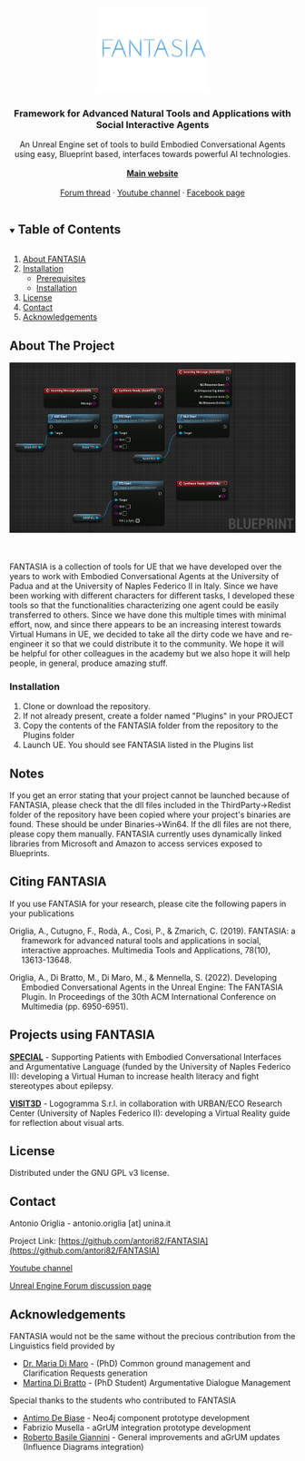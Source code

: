 <!--[![Stargazers][stars-shield]][stars-url] -->

<!-- PROJECT LOGO -->
<br />
<p align="center">
  <a href="https://github.com/antori82/FANTASIA">
    <img src="images/Logo.jpg" alt="Logo" width="200" height="150">
  </a>

  <h3 align="center">Framework for Advanced Natural Tools and Applications with Social Interactive Agents</h3>

  <p align="center">
    An Unreal Engine set of tools to build Embodied Conversational Agents using easy, Blueprint based, interfaces towards powerful AI technologies.
    <br />
    <br />
    <a href="https://fantasiaplugin.wordpress.com/"><strong>Main website</strong></a>
    <br />
    <br />
    <a href="https://forums.unrealengine.com/community/work-in-progress/1867915-framework-for-advanced-natural-tools-and-applications-with-social-interactive-agents-fantasia">Forum thread</a>
    ·
    <a href="https://www.youtube.com/channel/UChH-PYQw-_IZJM7nYJywevg">Youtube channel</a>
    ·
    <a href="https://www.facebook.com/FantasiaPlugin">Facebook page</a>
  </p>
</p>

<!-- TABLE OF CONTENTS -->
<details open="open">
  <summary><h2 style="display: inline-block">Table of Contents</h2></summary>
  <ol>
    <li>
      <a href="#about">About FANTASIA</a>
    </li>
    <li>
      <a href="#installation">Installation</a>
      <ul>
        <li><a href="#prerequisites">Prerequisites</a></li>
        <li><a href="#installation">Installation</a></li>
      </ul>
    </li>
    <li><a href="#license">License</a></li>
    <li><a href="#contact">Contact</a></li>
    <li><a href="#acknowledgements">Acknowledgements</a></li>
  </ol>
</details>

<!-- ABOUT THE PROJECT -->
## About The Project

<img src="images/Interaction.png" alt="Logo" height="300">
<br/>
<br/>
<br/>

FANTASIA is a collection of tools for UE that we have developed over the years to work with Embodied Conversational Agents at the University of Padua and at the University of Naples Federico II in Italy. Since we have been working with different characters for different tasks, I developed these tools so that the functionalities characterizing one agent could be easily transferred to others. Since we have done this multiple times with minimal effort, now, and since there appears to be an increasing interest towards Virtual Humans in UE, we decided to take all the dirty code we have and re-engineer it so that we could distribute it to the community. We hope it will be helpful for other colleagues in the academy but we also hope it will help people, in general, produce amazing stuff.

### Installation

1. Clone or download the repository.
2. If not already present, create a folder named "Plugins" in your PROJECT
3. Copy the contents of the FANTASIA folder from the repository to the Plugins folder
4. Launch UE. You should see FANTASIA listed in the Plugins list

## Notes

If you get an error stating that your project cannot be launched because of FANTASIA, please check that the dll files included in the ThirdParty->Redist folder of the repository have been copied where your project's binaries are found. These should be under Binaries->Win64. If the dll files are not there, please copy them manually. FANTASIA currently uses dynamically linked libraries from Microsoft and Amazon to access services exposed to Blueprints.

## Citing FANTASIA

If you use FANTASIA for your research, please cite the following papers in your publications

<div id="refs" class="references csl-bib-body hanging-indent">

<div id="ref-xie2018" class="csl-entry">

Origlia, A., Cutugno, F., Rodà, A., Cosi, P., & Zmarich, C. (2019). FANTASIA: a framework for advanced natural tools and applications in social, interactive approaches. Multimedia Tools and Applications, 78(10), 13613-13648.

</div>

<div id="ref-xie2018" class="csl-entry">

Origlia, A., Di Bratto, M., Di Maro, M., & Mennella, S. (2022). Developing Embodied Conversational Agents in the Unreal Engine: The FANTASIA Plugin. In Proceedings of the 30th ACM International Conference on Multimedia (pp. 6950-6951).

</div>

</div>

## Projects using FANTASIA

<a href="https://www.specialprojectunina.com/"><strong>SPECIAL</strong></a> - Supporting Patients with Embodied Conversational Interfaces and Argumentative Language (funded by the University of Naples Federico II): developing a Virtual Human to increase health literacy and fight stereotypes about epilepsy.

<a href="https://www.logogramma.com/artificial-intelligence/progetti-di-ricerca-e-sviluppo-sperimentale-co-finanziati/visit3d/"><strong>VISIT3D</strong></a> - Logogramma S.r.l. in collaboration with URBAN/ECO Research Center (University of Naples Federico II): developing a Virtual Reality guide for reflection about visual arts.

<!-- LICENSE -->
## License

Distributed under the GNU GPL v3 license.

<!-- CONTACT -->
## Contact

Antonio Origlia - antonio.origlia [at] unina.it

Project Link: [https://github.com/antori82/FANTASIA](https://github.com/antori82/FANTASIA)

[Youtube channel](https://www.youtube.com/channel/UChH-PYQw-_IZJM7nYJywevg)

[Unreal Engine Forum discussion page](https://forums.unrealengine.com/community/work-in-progress/1867915-framework-for-advanced-natural-tools-and-applications-with-social-interactive-agents-fantasia) 


<!-- ACKNOWLEDGEMENTS -->
## Acknowledgements

FANTASIA would not be the same without the precious contribution from the Linguistics field provided by

* <a href="https://www.linkedin.com/in/maria-di-maro-b43261120/">Dr. Maria Di Maro</a> - (PhD) Common ground management and Clarification Requests generation
* <a href="https://www.linkedin.com/in/martina-di-bratto-95034322b/">Martina Di Bratto</a> - (PhD Student) Argumentative Dialogue Management

Special thanks to the students who contributed to FANTASIA

* <a href="https://www.linkedin.com/in/antimo-de-biase-3660b6202/">Antimo De Biase</a> - Neo4j component prototype development
* Fabrizio Musella - aGrUM integration prototype development
* <a href="https://www.linkedin.com/in/rbgdotbrush/">Roberto Basile Giannini</a> - General improvements and aGrUM updates (Influence Diagrams integration)

<!-- MARKDOWN LINKS & IMAGES -->
<!-- https://www.markdownguide.org/basic-syntax/#reference-style-links -->
[stars-shield]: https://img.shields.io/github/stars/github_username/repo.svg?style=for-the-badge
[stars-url]: https://github.com/antori82/FANTASIA/stargazers
[license-shield]: https://img.shields.io/github/license/github_username/repo.svg?style=for-the-badge
[license-url]: https://github.com/github_username/repo/blob/master/LICENSE.txt
